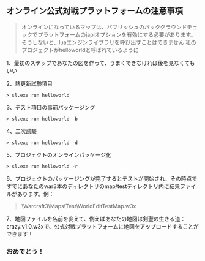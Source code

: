 ## オンライン公式対戦プラットフォームの注意事項

>オンラインになっているマップは、パブリッシュのバックグラウンドチェックでプラットフォームのjapiオプションを有効にする必要があります。そうしないと、luaエンジンライブラリを呼び出すことはできません
>私のプロジェクトがhelloworldと呼ばれているように

1、最初のステップであなたの図を作って、うまくできなければ後を見なくてもいい

2、熱更新試験項目

```
> sl.exe run helloworld
```

3、テスト項目の事前パッケージング

```
> sl.exe run helloworld -b
```

4、二次試験

```
> sl.exe run helloworld -d
```

5、プロジェクトのオンラインパッケージ化

```
> sl.exe run helloworld -r
```

6、プロジェクトのパッケージングが完了するとテストが開始され、その時点ですでにあなたのwar3本のディレクトリのmap/testディレクトリ内に結果ファイルがあります。例：

> \Warcraft3\Maps\Test\WorldEditTestMap.w3x

7、地図ファイルを名前を変えて、例えばあなたの地図は剣聖の生きる道：crazy.v1.0.w3xで、公式対戦プラットフォームに地図をアップロードすることができます！

### おめでとう！

